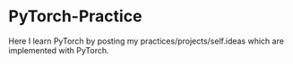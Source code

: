 # PyTorch-Practice
Here I learn PyTorch by posting my practices/projects/self.ideas which are implemented with PyTorch.
